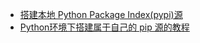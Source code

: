 




- [搭建本地 Python Package Index(pypi)源](https://blog.csdn.net/tmpbook/article/details/51700151)
- [Python环境下搭建属于自己的 pip 源的教程](http://www.ailab.com.cn/article-1091-196302-1.html)
